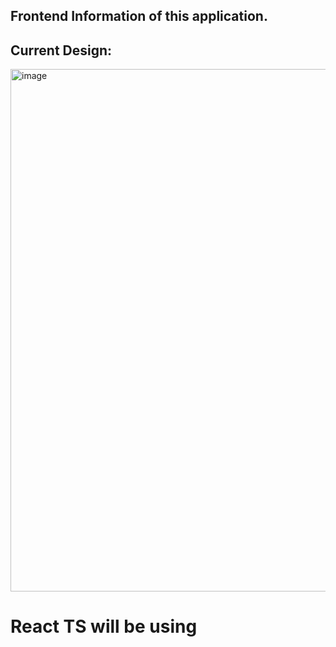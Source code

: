 ## Frontend Information of this application.

## Current Design:
<img width="1367" height="836" alt="image" src="https://github.com/user-attachments/assets/d27cf53d-5375-4c71-be07-bee8588609df" />

# React TS will be using

